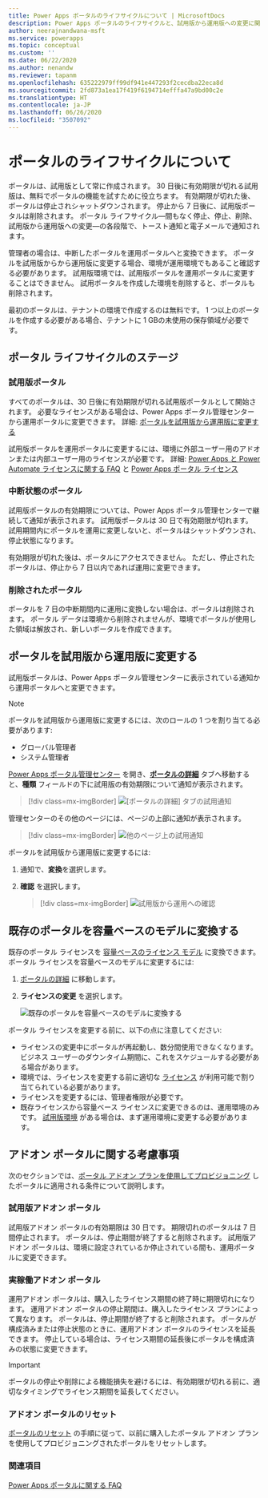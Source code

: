 ```yaml
---
title: Power Apps ポータルのライフサイクルについて | MicrosoftDocs
description: Power Apps ポータルのライフサイクルと、試用版から運用版への変更に関する情報。
author: neerajnandwana-msft
ms.service: powerapps
ms.topic: conceptual
ms.custom: ''
ms.date: 06/22/2020
ms.author: nenandw
ms.reviewer: tapanm
ms.openlocfilehash: 635222979ff99df941e447293f2cecdba22eca8d
ms.sourcegitcommit: 2fd873a1ea17f419f6194714efffa47a9bd00c2e
ms.translationtype: HT
ms.contentlocale: ja-JP
ms.lasthandoff: 06/26/2020
ms.locfileid: "3507092"
---
```

# <a name="about-the-portal-lifecycle"></a>ポータルのライフサイクルについて

ポータルは、試用版として常に作成されます。 30 日後に有効期限が切れる試用版は、無料でポータルの機能を試すために役立ちます。 有効期限が切れた後、ポータルは停止されシャットダウンされます。 停止から 7 日後に、試用版ポータルは削除されます。 ポータル ライフサイクル&mdash;間もなく停止、停止、削除、試用版から運用版への変更&mdash;の各段階で、トースト通知と電子メールで通知されます。

管理者の場合は、中断したポータルを運用ポータルへと変換できます。 ポータルを試用版からから運用版に変更する場合、環境が運用環境でもあること確認する必要があります。 試用版環境では、試用版ポータルを運用ポータルに変更することはできません。 試用ポータルを作成した環境を削除すると、ポータルも削除されます。

最初のポータルは、テナントの環境で作成するのは無料です。 1 つ以上のポータルを作成する必要がある場合、テナントに 1 GBの未使用の保存領域が必要です。

## <a name="stages-in-the-portal-lifecycle"></a>ポータル ライフサイクルのステージ

### <a name="trial-portal"></a>試用版ポータル

すべてのポータルは、30 日後に有効期限が切れる試用版ポータルとして開始されます。 必要なライセンスがある場合は、Power Apps ポータル管理センターから運用ポータルに変更できます。 詳細: [ポータルを試用版から運用版に変更する](#convert-a-portal-from-trial-to-production)

試用版ポータルを運用ポータルに変更するには、環境に外部ユーザー用のアドオンまたは内部ユーザー用のライセンスが必要です。 詳細: [Power Apps と Power Automate ライセンスに関する FAQ](https://docs.microsoft.com/power-platform/admin/powerapps-flow-licensing-faq) と [Power Apps ポータル ライセンス](https://docs.microsoft.com/power-platform/admin/powerapps-flow-licensing-faq#can-you-share-more-details-regarding-the-new-power-apps-portals-licensing)

### <a name="suspended-portal"></a>中断状態のポータル

試用版ポータルの有効期限については、Power Apps ポータル管理センターで継続して通知が表示されます。 試用版ポータルは 30 日で有効期限が切れます。 試用期間内にポータルを運用に変更しないと、ポータルはシャットダウンされ、停止状態になります。

有効期限が切れた後は、ポータルにアクセスできません。 ただし、停止されたポータルは、停止から 7 日以内であれば運用に変更できます。

### <a name="deleted-portal"></a>削除されたポータル

ポータルを 7 日の中断期間内に運用に変換しない場合は、ポータルは削除されます。 ポータル データは環境から削除されませんが、環境でポータルが使用した領域は解放され、新しいポータルを作成できます。

## <a name="convert-a-portal-from-trial-to-production"></a>ポータルを試用版から運用版に変更する

試用版ポータルは、Power Apps ポータル管理センターに表示されている通知から運用ポータルへと変更できます。

> [!NOTE]
> ポータルを試用版から運用版に変更するには、次のロールの 1 つを割り当てる必要があります:
> - グローバル管理者
> - システム管理者

[Power Apps ポータル管理センター](admin-overview.md) を開き、**[ポータルの詳細](portal-details.md)** タブへ移動すると、**種類** フィールドの下に試用版の有効期限について通知が表示されます。

> [!div class=mx-imgBorder]
> ![[ポータルの詳細] タブの試用通知](../media/admin-center-convert-notif.png "[ポータルの詳細] タブの試用通知")

管理センターのその他のページには、ページの上部に通知が表示されます。

> [!div class=mx-imgBorder]
> ![他のページ上の試用通知](../media/admin-center-convert-notif-all.png "他のページ上の試用通知")

ポータルを試用版から運用版に変更するには:

1.  通知で、**変換**を選択します。

2.  **確認** を選択します。

    > [!div class=mx-imgBorder]
    > ![試用版から運用への確認](../media/trial-to-prod-confirm.png "試用版から運用への確認")

## <a name="convert-an-existing-portal-to-a-capacity-based-model"></a>既存のポータルを容量ベースのモデルに変換する

既存のポータル ライセンスを [容量ベースのライセンス モデル](https://docs.microsoft.com/power-platform/admin/powerapps-flow-licensing-faq#can-you-share-more-details-regarding-the-new-power-apps-portals-licensing) に変換できます。 ポータル ライセンスを容量ベースのモデルに変更するには:

1. [ポータルの詳細](portal-details.md) に移動します。
1. **ライセンスの変更** を選択します。

    ![既存のポータルを容量ベースのモデルに変換する](media/portal-lifecycle/convert-to-capacity-based-licensing.gif "既存のポータルを容量ベースのモデルに変換する")

ポータル ライセンスを変更する前に、以下の点に注意してください:

- ライセンスの変更中にポータルが再起動し、数分間使用できなくなります。 ビジネス ユーザーのダウンタイム期間に、これをスケジュールする必要がある場合があります。
- 環境では、ライセンスを変更する前に適切な [ライセンス](https://docs.microsoft.com/power-platform/admin/powerapps-flow-licensing-faq#portals) が利用可能で割り当てられている必要があります。
- ライセンスを変更するには、管理者権限が必要です。
- 既存ライセンスから容量ベース ライセンスに変更できるのは、運用環境のみです。 [試用版環境](https://docs.microsoft.com/power-platform/admin/trial-environments) がある場合は、まず運用環境に変更する必要があります。

## <a name="considerations-for-add-on-portals"></a>アドオン ポータルに関する考慮事項

次のセクションでは、[ポータル アドオン プランを使用してプロビジョニング](../provision-portal-add-on.md) したポータルに適用される条件について説明します。

### <a name="trial-add-on-portal"></a>試用版アドオン ポータル

試用版アドオン ポータルの有効期限は 30 日です。 期限切れのポータルは 7 日間停止されます。 ポータルは、停止期間が終了すると削除されます。 試用版アドオン ポータルは、環境に設定されているか停止されている間も、運用ポータルに変更できます。

### <a name="production-add-on-portal"></a>実稼働アドオン ポータル

運用アドオン ポータルは、購入したライセンス期間の終了時に期限切れになります。 運用アドオン ポータルの停止期間は、購入したライセンス プランによって異なります。 ポータルは、停止期間が終了すると削除されます。 ポータルが構成済みまたは停止状態のときに、運用アドオン ポータルのライセンスを延長できます。 停止している場合は、ライセンス期間の延長後にポータルを構成済みの状態に変更できます。

> [!IMPORTANT]
> ポータルの停止や削除による機能損失を避けるには、有効期限が切れる前に、適切なタイミングでライセンス期間を延長してください。

### <a name="reset-add-on-portal"></a>アドオン ポータルのリセット

[ポータルのリセット](reset-portal.md) の手順に従って、以前に購入したポータル アドオン プランを使用してプロビジョニングされたポータルをリセットします。

### <a name="see-also"></a>関連項目

[Power Apps ポータルに関する FAQ](../faq.md)
